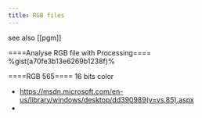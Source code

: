 ```yaml
---
title: RGB files
---
```

see also [[pgm]]

====Analyse RGB file with Processing====
%gist(a70fe3b13e6269b1238f)%

====RGB 565====
16 bits color
* <https://msdn.microsoft.com/en-us/library/windows/desktop/dd390989(v=vs.85).aspx>
* 
